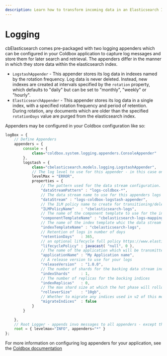 ```yaml
---
description: Learn how to transform incoming data in an Elasticsearch Ingest Pipeline.
---
```


# Logging

cbElasticsearch comes pre-packaged with two logging appenders which can be configured in your Coldbox application to capture log messages and store them for later search and retrieval.  The appenders differ in the manner in which they store data within the elasticsearch index.

- `LogstashAppender` - This appender stores its log data in indexes named by the rotation frequency.  Log data is never deleted. Instead, new indexes are created at intervals specified by the `rotation` property, which defaults to "daily" but can be set to "monthly", "weekly" or "hourly".  
- `ElasticsearchAppender` - This appender stores its log data in a single index, with a specified rotation frequency and period of retention.  During rotation, any documents which are older than the specified `rotationDays` value are purged from the elasticsearch index.

Appenders may be configured in your Coldbox configuration like so:


```js
logBox = {
    // Define Appenders
    appenders = {
        console = {
            class="coldbox.system.logging.appenders.ConsoleAppender"
        },
        logstash = {
            class="cbelasticsearch.models.logging.LogstashAppender",
            // The log level to use for this appender - in this case only errors and above are logged to Elasticsearch
            levelMax = "ERROR",
            properties = {      
                // The pattern used for the data stream configuration.  All new indices with this pattern will be created as data streams        
                "dataStreamPattern" : "logs-coldbox-*",
                // The data stream name to use for this appenders logs
                "dataStream" : "logs-coldbox-logstash-appender",
                // The ILM policy name to create for transitioning/deleting data
                "ILMPolicyName"   : "cbelasticsearch-logs",
                // The name of the component template to use for the index mappings
                "componentTemplateName" : "cbelasticsearch-logs-mappings",
                // The name of the index template whic the data stream will use
                "indexTemplateName" : "cbelasticsearch-logs",
                // Retention of logs in number of days
                "retentionDays"   : 365,
                // an optional lifecycle full policy https://www.elastic.co/guide/en/elasticsearch/reference/current/ilm-put-lifecycle.html
                "lifecyclePolicy" : javacast( "null", 0 ),
                // The name of the application which will be transmitted with the log data and used for grouping
                "applicationName" : "My Application name",
                // A release version to use for your logs
                "releaseVersion"  : "1.0.0",
                // The number of shards for the backing data stream indices
                "indexShards"     : 1,
                // The number of replicas for the backing indices
                "indexReplicas"   : 0,
                // The max shard size at which the hot phase will rollover data
                "rolloverSize"    : "10gb",
                // Whether to migrate any indices used in v2 of this module over to data streams - only used if an `index` key ( v2 config ) is provided to the properties
                "migrateIndices"  : false
            }
        }

    },
    // Root Logger - appends invo messages to all appenders - except those with a specified `levelMax` like above
    root = { levelmax="INFO", appenders="*" }
};
```

For more information on configuring log appenders for your application, see the [Coldbox documentation](https://coldbox.ortusbooks.com/getting-started/configuration/coldbox.cfc/configuration-directives/logbox)